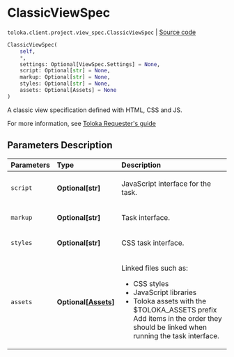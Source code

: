 # ClassicViewSpec
`toloka.client.project.view_spec.ClassicViewSpec` | [Source code](https://github.com/Toloka/toloka-kit/blob/v1.1.0.post1/src/client/project/view_spec.py#L64)

```python
ClassicViewSpec(
    self,
    *,
    settings: Optional[ViewSpec.Settings] = None,
    script: Optional[str] = None,
    markup: Optional[str] = None,
    styles: Optional[str] = None,
    assets: Optional[Assets] = None
)
```

A classic view specification defined with HTML, CSS and JS.


For more information, see [Toloka Requester's guide](https://toloka.ai/en/docs/)

## Parameters Description

| Parameters | Type | Description |
| :----------| :----| :-----------|
`script`|**Optional\[str\]**|<p>JavaScript interface for the task.</p>
`markup`|**Optional\[str\]**|<p>Task interface.</p>
`styles`|**Optional\[str\]**|<p>CSS task interface.</p>
`assets`|**Optional\[[Assets](toloka.client.project.view_spec.ClassicViewSpec.Assets.md)\]**|<p>Linked files such as:</p> <ul> <li>CSS styles</li> <li>JavaScript libraries</li> <li>Toloka assets with the $TOLOKA_ASSETS prefix Add items in the order they should be linked when running the task interface.</li> </ul>
